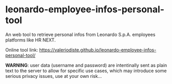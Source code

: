 # leonardo-employee-infos-personal-tool

An web tool to retrieve personal infos from Leonardo S.p.A. employees platforms like HR NEXT.

Online tool link: https://valeriodiste.github.io/leonardo-employee-infos-personal-tool/

<b>WARNING</b>: user data (username and password) are intentinally sent as plain text to the server to allow for specific use cases, which may introduce some serious privacy issues, use at your own risk...
